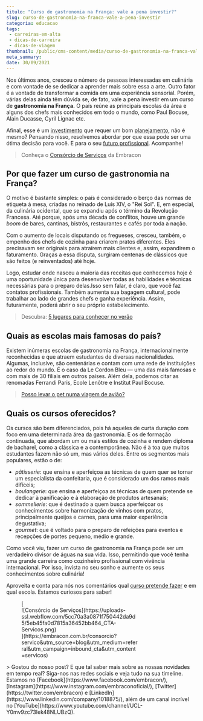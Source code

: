 ```yaml
---
titulo: "Curso de gastronomia na França: vale a pena investir?"
slug: curso-de-gastronomia-na-franca-vale-a-pena-investir
categoria: educacao
tags:
 - carreiras-em-alta
 - dicas-de-carreira
 - dicas-de-viagem
thumbnail: /public/cms-content/media/curso-de-gastronomia-na-franca-vale-a-pena-investir.jpeg
meta_summary: 
date: 30/09/2021
---
```

Nos últimos anos, cresceu o número de pessoas interessadas em culinária e com vontade de se dedicar a aprender mais sobre essa a arte. Outro fator é a vontade de transformar a comida em uma experiência sensorial. Porém, várias delas ainda têm dúvida se, de fato, vale a pena investir em um curso de **gastronomia na França.** O país reúne as principais escolas da área e alguns dos chefs mais conhecidos em todo o mundo, como Paul Bocuse, Alain Ducasse, Cyril Lignac etc.

Afinal, esse é um [investimento](https://www.embracon.com.br/blog/8-motivos-que-comprovam-que-consorcio-e-investimento) que requer um bom [planejamento](https://www.embracon.com.br/blog/planejamento-financeiro-um-guia-para-as-financas-nao-sairem-de-controle), não é mesmo? Pensando nisso, resolvemos abordar por que essa pode ser uma ótima decisão para você. E para o seu [futuro profissional](https://www.embracon.com.br/blog/segunda-graduacao-ou-pos-graduacao-qual-e-a-melhor-opcao). Acompanhe!

> Conheça o [Consórcio de Serviços](https://www.embracon.com.br/consorcio-servicos) da Embracon

Por que fazer um curso de gastronomia na França?
------------------------------------------------

O motivo é bastante simples: o país é considerado o berço das normas de etiqueta à mesa, criadas no reinado de Luís XIV, o "Rei Sol". E, em especial, da culinária ocidental, que se expandiu após o término da Revolução Francesa. Até porque, após uma década de conflitos, houve um grande *boom* de bares, cantinas, bistrôs, restaurantes e cafés por toda a nação.

Com o aumento de locais disputando os fregueses, cresceu, também, o empenho dos chefs de cozinha para criarem pratos diferentes. Eles precisavam ser originais para atraírem mais clientes e, assim, expandirem o faturamento. Graças a essa disputa, surgiram centenas de clássicos que são feitos (e reinventados) até hoje.

Logo, estudar onde nasceu a maioria das receitas que conhecemos hoje é uma oportunidade única para desenvolver todas as habilidades e técnicas necessárias para o preparo delas.Isso sem falar, é claro, que você faz contatos profissionais. Também aumenta sua bagagem cultural, pode trabalhar ao lado de grandes chefs e ganha experiência. Assim, futuramente, poderá abrir o seu próprio estabelecimento.

> Descubra: [5 lugares para conhecer no verão](https://www.embracon.com.br/blog/5-lugares-para-conhecer-no-verao)

Quais as escolas mais famosas do país?
--------------------------------------

Existem inúmeras escolas de gastronomia na França, internacionalmente reconhecidas e que atraem estudantes de diversas nacionalidades. Algumas, inclusive, são centenárias e contam com uma rede de instituições ao redor do mundo. É o caso da Le Cordon Bleu — uma das mais famosas e com mais de 30 filiais em outros países. Além dela, podemos citar as renomadas Ferrandi Paris, Ecole Lenôtre e Institut Paul Bocuse.

> [Posso levar o pet numa viagem de avião?](https://www.embracon.com.br/blog/posso-levar-o-pet-numa-viagem-de-aviao)

Quais os cursos oferecidos?
---------------------------

Os cursos são bem diferenciados, pois há aqueles de curta duração com foco em uma determinada área da gastronomia. E os de formação continuada, que abordam um ou mais estilos de cozinha e rendem diploma de bacharel, como a clássica e a contemporânea. Não é à toa que muitos estudantes fazem não só um, mas vários deles. Entre os segmentos mais populares, estão o de:

- *pâtisserie*: que ensina e aperfeiçoa as técnicas de quem quer se tornar um especialista da confeitaria, que é considerado um dos ramos mais difíceis;
- *boulangerie*: que ensina e aperfeiçoa as técnicas de quem pretende se dedicar à panificação e à elaboração de produtos artesanais;
- *sommelierie*: que é destinado a quem busca aperfeiçoar os conhecimentos sobre harmonização de vinhos com pratos, principalmente queijos e carnes, para uma maior experiência degustativa;
- *gourmet*: que é voltado para o preparo de refeições para eventos e recepções de portes pequeno, médio e grande.

Como você viu, fazer um curso de gastronomia na França pode ser um verdadeiro divisor de águas na sua vida. Isso, permitindo que você tenha uma grande carreira como cozinheiro profissional com vivência internacional. Por isso, invista no seu sonho e aumente os seus conhecimentos sobre culinária!

Aproveita e conta para nós nos comentários qual [curso pretende fazer](https://www.embracon.com.br/blog/ead-a-educacao-a-distancia-e-para-voce) e em qual escola. Estamos curiosos para saber!

<figure class="w-richtext-figure-type-image w-richtext-align-center" style="max-width:310px">[<div>![Consórcio de Serviços](https://uploads-ssl.webflow.com/5cc70a3a0871f750442da9d5/5eb45fa0d7815a36452bb464_CTA-Servicos.png)</div>](https://embracon.com.br/consorcio?servico&utm_source=blog&utm_medium=referral&utm_campaign=inbound_cta&utm_content=servicos)</figure>> Gostou do nosso post? E que tal saber mais sobre as nossas novidades em tempo real? Siga-nos nas redes sociais e veja tudo na sua timeline. Estamos no [Facebook](https://www.facebook.com/embracon/), [Instagram](https://www.instagram.com/embraconoficial/), [Twitter](https://twitter.com/embracon) e [LinkedIn](https://www.linkedin.com/company/1018875/), além de um canal incrível no [YouTube](https://www.youtube.com/channel/UCL-Y0mv9zc73Iek48NLUBzQ).
